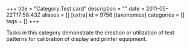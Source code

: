 +++
title = "Category:Test card"
description = ""
date = 2011-05-22T17:58:43Z
aliases = []
[extra]
id = 9756
[taxonomies]
categories = []
tags = []
+++

Tasks in this category demonstrate the creation or utilization of test patterns for calibration of display and printer equipment.
